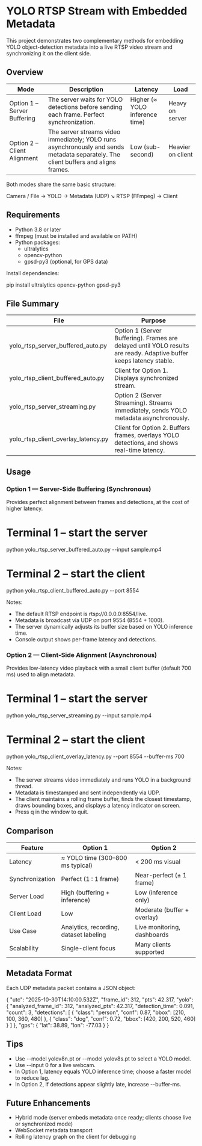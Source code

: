 # YOLO RTSP Stream with Embedded Metadata

This project demonstrates two complementary methods for embedding YOLO object-detection metadata into a live RTSP video stream and synchronizing it on the client side.

## Overview

| Mode | Description | Latency | Load |
|------|--------------|----------|------|
| Option 1 – Server Buffering | The server waits for YOLO detections before sending each frame. Perfect synchronization. | Higher (≈ YOLO inference time) | Heavy on server |
| Option 2 – Client Alignment | The server streams video immediately; YOLO runs asynchronously and sends metadata separately. The client buffers and aligns frames. | Low (sub-second) | Heavier on client |

Both modes share the same basic structure:

Camera / File → YOLO → Metadata (UDP)
                     ↘
                      RTSP (FFmpeg) → Client

## Requirements

* Python 3.8 or later
* ffmpeg (must be installed and available on PATH)
* Python packages:
  * ultralytics
  * opencv-python
  * gpsd-py3 (optional, for GPS data)

Install dependencies:

pip install ultralytics opencv-python gpsd-py3

## File Summary

| File | Purpose |
|------|----------|
| yolo_rtsp_server_buffered_auto.py | Option 1 (Server Buffering). Frames are delayed until YOLO results are ready. Adaptive buffer keeps latency stable. |
| yolo_rtsp_client_buffered_auto.py | Client for Option 1. Displays synchronized stream. |
| yolo_rtsp_server_streaming.py | Option 2 (Server Streaming). Streams immediately, sends YOLO metadata asynchronously. |
| yolo_rtsp_client_overlay_latency.py | Client for Option 2. Buffers frames, overlays YOLO detections, and shows real-time latency. |

## Usage

### Option 1 — Server-Side Buffering (Synchronous)

Provides perfect alignment between frames and detections, at the cost of higher latency.

# Terminal 1 – start the server
python yolo_rtsp_server_buffered_auto.py --input sample.mp4

# Terminal 2 – start the client
python yolo_rtsp_client_buffered_auto.py --port 8554

Notes:

* The default RTSP endpoint is rtsp://0.0.0.0:8554/live.
* Metadata is broadcast via UDP on port 9554 (8554 + 1000).
* The server dynamically adjusts its buffer size based on YOLO inference time.
* Console output shows per-frame latency and detections.

### Option 2 — Client-Side Alignment (Asynchronous)

Provides low-latency video playback with a small client buffer (default 700 ms) used to align metadata.

# Terminal 1 – start the server
python yolo_rtsp_server_streaming.py --input sample.mp4

# Terminal 2 – start the client
python yolo_rtsp_client_overlay_latency.py --port 8554 --buffer-ms 700

Notes:

* The server streams video immediately and runs YOLO in a background thread.
* Metadata is timestamped and sent independently via UDP.
* The client maintains a rolling frame buffer, finds the closest timestamp, draws bounding boxes, and displays a latency indicator on screen.
* Press q in the window to quit.

## Comparison

| Feature | Option 1 | Option 2 |
|----------|-----------|-----------|
| Latency | ≈ YOLO time (300–800 ms typical) | < 200 ms visual |
| Synchronization | Perfect (1 : 1 frame) | Near-perfect (± 1 frame) |
| Server Load | High (buffering + inference) | Low (inference only) |
| Client Load | Low | Moderate (buffer + overlay) |
| Use Case | Analytics, recording, dataset labeling | Live monitoring, dashboards |
| Scalability | Single-client focus | Many clients supported |

## Metadata Format

Each UDP metadata packet contains a JSON object:

{
  "utc": "2025-10-30T14:10:00.532Z",
  "frame_id": 312,
  "pts": 42.317,
  "yolo": {
    "analyzed_frame_id": 312,
    "analyzed_pts": 42.317,
    "detection_time": 0.091,
    "count": 3,
    "detections": [
      { "class": "person", "conf": 0.87, "bbox": [210, 100, 360, 480] },
      { "class": "dog", "conf": 0.72, "bbox": [420, 200, 520, 460] }
    ]
  },
  "gps": { "lat": 38.89, "lon": -77.03 }
}

## Tips

* Use --model yolov8n.pt or --model yolov8s.pt to select a YOLO model.
* Use --input 0 for a live webcam.
* In Option 1, latency equals YOLO inference time; choose a faster model to reduce lag.
* In Option 2, if detections appear slightly late, increase --buffer-ms.

## Future Enhancements

* Hybrid mode (server embeds metadata once ready; clients choose live or synchronized mode)
* WebSocket metadata transport
* Rolling latency graph on the client for debugging

